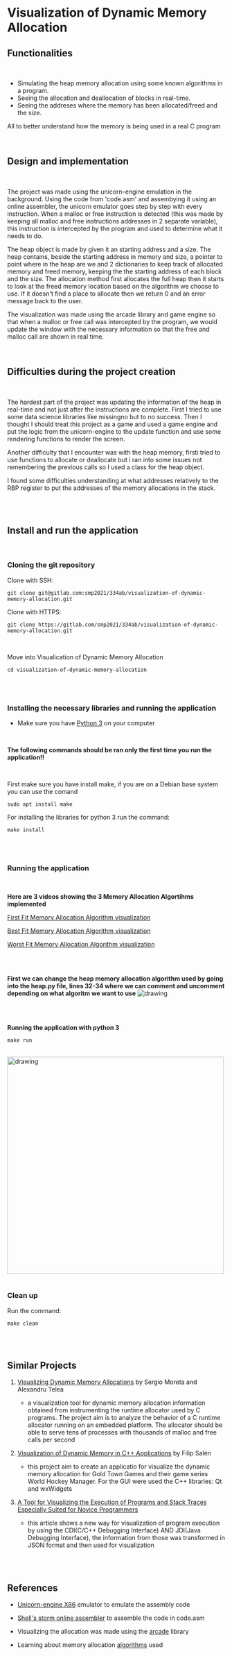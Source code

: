 
# **Visualization of Dynamic Memory Allocation**

## **Functionalities** 
<br />


- Simulating the heap memory allocation using some known algorithms in a program. 
- Seeing the allocation and deallocation of blocks in real-time.
- Seeing the addreses where the memory has been allocated/freed and the size.

All to better understand how the memory is being used in a real C program 


<br />

## **Design and implementation**

<br />

<p>
The project was made using the unicorn-engine emulation in the background. Using the 
code from 'code.asm' and assembying it using an online assembler, the unicorn 
emulator goes step by step with every instruction. When a malloc or free instruction is detected (this was made by keeping all malloc and free instructions addresses in 2 separate variable), this instruction is intercepted by the program and used to determine what it needs to do.
</p>
<p>
The heap object is made by given it an starting address and a size. The heap contains, beside the starting address in memory and size, a pointer to point where in the heap are we and 2 dictionaries to keep track of allocated memory and freed memory, keeping the the starting address of each block and the size. The allocation method first allocates the full heap then it starts to look at the freed memory location based on the algorithm we choose to use. If it doesn't find a place to allocate then we return 0 and an error message back to the user.
</p>
<p>
The visualization was made using the arcade library and game engine so that when a malloc or free call was intercepted by the program, we would update the window with the necessary information so that the free and malloc call are shown in real time.
</p>

<br />

## **Difficulties during the project creation**

<br />

<p>
The hardest part of the project was updating the information of the heap in real-time and not just after the instructions are complete. First I tried to use some data science libraries like missingno but to no success. Then I thought I should treat this project as a game and used a game engine and put the logic from the unicorn-engine to the update function and use some rendering functions to render the screen. 
</p>
<p>
Another difficulty that I encounter was with the heap memory, firsti tried to use functions to allocate or deallocate but i ran into some issues not remembering the previous calls so I used a class for the heap object.
</p>
<p>
I found some difficulties understanding at what addresses relatively to the RBP register to put the addresses of the memory allocations in the stack.
</p>

<br />
<br />

## **Install and run the application**
<br />


### **Cloning the git repository**

Clone with SSH:

    git clone git@gitlab.com:smp2021/334ab/visualization-of-dynamic-memory-allocation.git

Clone with HTTPS:

    git clone https://gitlab.com/smp2021/334ab/visualization-of-dynamic-memory-allocation.git


<br />

Move into Visualication of Dynamic Memory Allocation

    cd visualization-of-dynamic-memory-allocation

<br />
<br />

### **Installing the necessary libraries and running the application**

- Make sure you have [Python 3](https://www.python.org/) on your computer

<br />

**The following commands should be ran only the first time you run the application!!**

<br />

First make sure you have install make, if you are on a Debian base system you can use the comand

    sudo apt install make

For installing the libraries for python 3 run the command:

    make install


<br />
<br />

### **Running the application**

<br />

**Here are 3 videos showing the 3 Memory Allocation Algortihms implemented** 

 [First Fit Memory Allocation Algorithm visualization](https://youtu.be/Zog4ldxE4z4)

 [Best Fit Memory Allocation Algorithm visualization](https://youtu.be/nhmQ3qXxwgM)

 [Worst Fit Memory Allocation Algorithm visualization](https://youtu.be/cvvoLS7vaFc)

<br />
<br />

**First we can change the heap memory allocation algorithm used by going into the heap.py file, lines 32-34
where we can comment and uncomment depending on what algoritm we want to use**
<img src="images/mem_all_alg.png" alt="drawing"/>


<br />
<br />

**Running the application with python 3**

    make run

<br />

<img src="images/memory_all_vis.png" alt="drawing" width="500"/>


<br />
<br />

### **Clean up**


Run the command:

    make clean

<br />
<br />

## **Similar Projects**

1. [Visualizing Dynamic Memory Allocations](https://core.ac.uk/download/pdf/189667001.pdf)  by Sergio Moreta and Alexandru Telea

    - a visualization tool for dynamic memory allocation information obtained from instrumenting the runtime allocator used by C programs. The project aim is to  analyze the behavior of a C runtime allocator running on an embedded platform. The allocator should be able to serve tens of processes with thousands of malloc and free calls per second
        
2. [Visualization of Dynamic Memory in C++ Applications](https://ltu.diva-portal.org/smash/get/diva2:1337031/FULLTEXT01.pdf) by Filip Salén

    - this project aim to create an applicatio  for visualize the dynamic memory allocation for Gold Town Games and their game series World Hockey Manager. For the GUI were used the C++ libraries: Qt and wxWidgets

3. [A Tool for Visualizing the Execution of Programs and Stack Traces Especially Suited for Novice Programmers](https://www.scitepress.org/papers/2017/63369/63369.pdf)

    - this article shows a new way for visualization of program execution by using the CDI(C/C++ Debugging Interface) AND JDI(Java Debugging Interface), the information from those was transformed in JSON format and then used for visualization

<br />
<br />

## **References**

- [Unicorn-engine X86](https://github.com/unicorn-engine/unicorn) emulator to emulate the assembly code 
    

- [Shell's storm online assembler](http://shell-storm.org/online/Online-Assembler-and-Disassembler/) to assemble the code in code.asm

- Visualizing the allocation was made using the [arcade](https://arcade.academy/index.html) library

- Learning about memory allocation [algorithms](https://www.tutorialspoint.com/operating_system/os_memory_allocation_qa2.htm) used
    